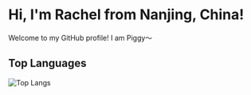 # Hi, I'm Rachel from Nanjing, China!

Welcome to my GitHub profile! I am Piggy～


## Top Languages
![Top Langs](https://github-readme-stats.vercel.app/api/top-langs/?username=RachelRYuan&langs_count=8&hide_progress=true)


